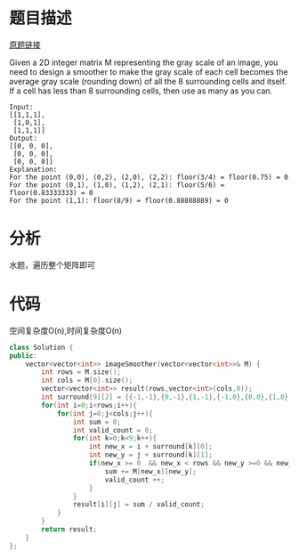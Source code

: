 # 题目描述

[原题链接](https://leetcode.com/problems/image-smoother/description/)

Given a 2D integer matrix M representing the gray scale of an image, you need to design a smoother to make the gray scale of each cell becomes the average gray scale (rounding down) of all the 8 surrounding cells and itself. If a cell has less than 8 surrounding cells, then use as many as you can.
```
Input:
[[1,1,1],
 [1,0,1],
 [1,1,1]]
Output:
[[0, 0, 0],
 [0, 0, 0],
 [0, 0, 0]]
Explanation:
For the point (0,0), (0,2), (2,0), (2,2): floor(3/4) = floor(0.75) = 0
For the point (0,1), (1,0), (1,2), (2,1): floor(5/6) = floor(0.83333333) = 0
For the point (1,1): floor(8/9) = floor(0.88888889) = 0
```

<!--more-->

# 分析
水题，遍历整个矩阵即可

# 代码
空间复杂度O(n),时间复杂度O(n)
```C++
class Solution {
public:
    vector<vector<int>> imageSmoother(vector<vector<int>>& M) {
        int rows = M.size();
        int cols = M[0].size();
        vector<vector<int>> result(rows,vector<int>(cols,0));
        int surround[9][2] = {{-1,-1},{0,-1},{1,-1},{-1,0},{0,0},{1,0},{-1,1},{0,1},{1,1}};
        for(int i=0;i<rows;i++){
            for(int j=0;j<cols;j++){
                int sum = 0;
                int valid_count = 0;
                for(int k=0;k<9;k++){
                    int new_x = i + surround[k][0];
                    int new_y = j + surround[k][1];
                    if(new_x >= 0  && new_x < rows && new_y >=0 && new_y < cols){
                        sum += M[new_x][new_y];
                        valid_count ++;
                    }
                }
                result[i][j] = sum / valid_count;
            }
        }
        return result;
    }
};
```
